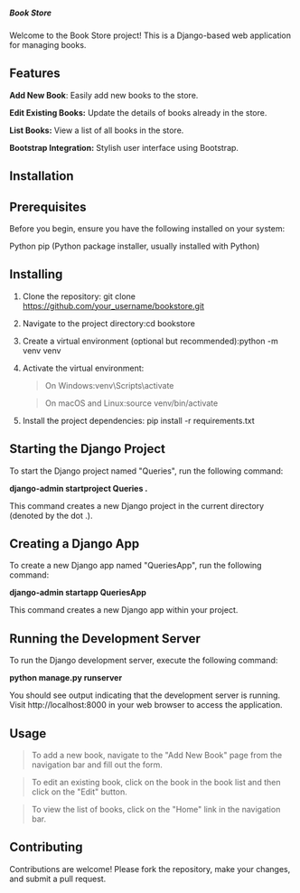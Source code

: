 ##### Book Store

Welcome to the Book Store project! This is a Django-based web application for managing books.

## Features

**Add New Book**: Easily add new books to the store.

**Edit Existing Books:** Update the details of books already in the store.

**List Books:** View a list of all books in the store.

**Bootstrap Integration:** Stylish user interface using Bootstrap.

## Installation
## Prerequisites

Before you begin, ensure you have the following installed on your system:

Python
pip (Python package installer, usually installed with Python)

## Installing

1. Clone the repository: git clone https://github.com/your_username/bookstore.git

2. Navigate to the project directory:cd bookstore

3. Create a virtual environment (optional but recommended):python -m venv venv

4. Activate the virtual environment:

   > On Windows:venv\Scripts\activate

   > On macOS and Linux:source venv/bin/activate

6. Install the project dependencies: pip install -r requirements.txt

## Starting the Django Project

To start the Django project named "Queries", run the following command:

**django-admin startproject Queries .**

This command creates a new Django project in the current directory (denoted by the dot .).

## Creating a Django App

To create a new Django app named "QueriesApp", run the following command:

**django-admin startapp QueriesApp**

This command creates a new Django app within your project.

## Running the Development Server

To run the Django development server, execute the following command:

**python manage.py runserver**

You should see output indicating that the development server is running. Visit http://localhost:8000 in your web browser to access the application.

## Usage

>To add a new book, navigate to the "Add New Book" page from the navigation bar and fill out the form.

>To edit an existing book, click on the book in the book list and then click on the "Edit" button.

>To view the list of books, click on the "Home" link in the navigation bar.


## Contributing

Contributions are welcome! Please fork the repository, make your changes, and submit a pull request.




